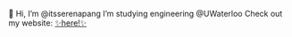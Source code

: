 👋 Hi, I’m @itsserenapang
I’m studying engineering @UWaterloo
Check out my website: <a href="https://serenapang.com"> ✨here!✨</a>

